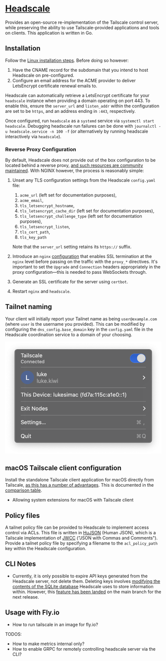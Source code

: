 # [Headscale][1]

Provides an open-source re-implementation of the Tailscale control server, while preserving the ability to use Tailscale-provided applications and tools on clients.
This application is written in Go.

## Installation

Follow the [Linux installation steps][2].
Before doing so however:

1. Have the CNAME record for the subdomain that you intend to host Headscale on pre-configured.
2. Configure an email address for the ACME provider to deliver LetsEncrypt certificate renewal emails to.

Headscale can automatically retrieve a LetsEncrypt certificate for your `headscale` instance when providing a domain operating on port 443.
To enable this, ensure the `server_url` and `listen_addr` within the configuration are set to be `https`, and an address ending in `:443`, respectively.

Once configured, run `headscale` as a `systemd` service via `systemctl start headscale`.
Debugging headscale run failures can be done with `journalctl -u headscale.service -n 100 -f` (or alternatively by running headscale interactively via `headscale`).

### Reverse Proxy Configuration

By default, Headscale does not provide out of the box configuration to be located behind a reverse proxy, [and such resources are community maintained][2b].
With NGINX however, the process is reasonably simple:

1. Unset any TLS configuration settings from the Headscale `config.yaml` file:
   1. `acme_url` (left set for documentation purposes),
   2. `acme_email`,
   3. `tls_letsencrypt_hostname`,
   4. `tls_letsencrypt_cache_dir` (left set for documentation purposes),
   5. `tls_letsencrypt_challenge_type` (left set for documentation purposes),
   6. `tls_letsencrypt_listen`,
   7. `tls_cert_path`,
   8. `tls_key_path`

   Note that the `server_url` setting retains its `https://` suffix.
2. Introduce an `nginx` [configuration][2c] that enables SSL termination at the `nginx` level before passing on the traffic with the `proxy_*` directives.
   It's important to set the `Upgrade` and `Connection` headers appropriately in the proxy configuration—this is needed to pass WebSockets through.
3. Generate an SSL certificate for the server using `certbot`.
4. Restart `nginx` and `headscale`.

## Tailnet naming

Your client will initially report your Tailnet name as being `user@example.com` (where `user` is the username you provided).
This can be modified by configuring the `dns_config.base_domain` key in the `config.yaml` file in the Headscale coordination service to a domain of your choosing.

![Tailnet naming in macOS client](./images/headscale/tailnet-naming.png)

## macOS Tailscale client configuration

Install the standalone Tailscale client application for macOS directly from Tailscale, [as this has a number of advantages][3].
This is documented in the [comparison table][4].

* Allowing system extensions for macOS with Tailscale client

## Policy files

A tailnet policy file can be provided to Headscale to implement access control via ACLs.
This file is written in [HuJSON][5] (Human JSON), which is a Tailscale implementation of [JWCC][6] ("JSON with Commas and Comments").
Provide a tailnet policy file by specifying a filename to the `acl_policy_path` key within the Headscale configuration.

## CLI Notes

* Currently, it is only possible to expire API keys generated from the Headscale server, not delete them.
    Deleting keys involves [modifying the contents of the SQLite database][7] Headscale uses to store information within.
    However, this [feature has been landed][8] on the main branch for the next release.

## Usage with Fly.io

* How to run tailscale in an image for fly.io?

[1]: https://headscale.net
[2]: https://headscale.net/running-headscale-linux/
[2b]: https://headscale.net/reverse-proxy/
[2c]: https://headscale.net/reverse-proxy/#nginx
[3]: https://tailscale.com/kb/1065/macos-variants
[4]: https://tailscale.com/kb/1065/macos-variants#comparison-table
[5]: https://github.com/tailscale/hujson
[6]: https://nigeltao.github.io/blog/2021/json-with-commas-comments.html
[7]: https://github.com/juanfont/headscale/issues/1667#issuecomment-1951606032
[8]: https://github.com/juanfont/headscale/pull/1702


TODOS:

* How to make metrics internal only?
* How to enable GRPC for remotely controlling headscale server via the CLI?

